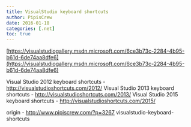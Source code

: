 ```yaml
---
title: VisualStudio keyboard shortcuts
author: PipisCrew
date: 2016-01-18
categories: [.net]
toc: true
---
```


[https://visualstudiogallery.msdn.microsoft.com/6ce3b73c-2284-4b95-b61d-6de74aa8dfe6](https://visualstudiogallery.msdn.microsoft.com/6ce3b73c-2284-4b95-b61d-6de74aa8dfe6)

Visual Studio 2012 keyboard shortcuts - http://visualstudioshortcuts.com/2012/
Visual Studio 2013 keyboard shortcuts - http://visualstudioshortcuts.com/2013/
Visual Studio 2015 keyboard shortcuts - http://visualstudioshortcuts.com/2015/

origin - http://www.pipiscrew.com/?p=3267 visualstudio-keyboard-shortcuts